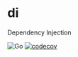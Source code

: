 # di
Dependency Injection

![Go](https://github.com/goioc/di/workflows/Go/badge.svg)
[![codecov](https://codecov.io/gh/goioc/di/branch/master/graph/badge.svg)](https://codecov.io/gh/goioc/di)